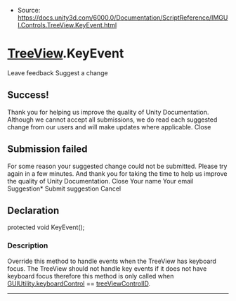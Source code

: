 * Source: https://docs.unity3d.com/6000.0/Documentation/ScriptReference/IMGUI.Controls.TreeView.KeyEvent.html

#  [TreeView](https://docs.unity3d.com/6000.0/Documentation/ScriptReference/IMGUI.Controls.TreeView.html).KeyEvent
Leave feedback
Suggest a change
## Success!
Thank you for helping us improve the quality of Unity Documentation. Although we cannot accept all submissions, we do read each suggested change from our users and will make updates where applicable.
Close
## Submission failed
For some reason your suggested change could not be submitted. Please <a>try again</a> in a few minutes. And thank you for taking the time to help us improve the quality of Unity Documentation.
Close
Your name Your email Suggestion* Submit suggestion
Cancel
## Declaration
protected void KeyEvent(); 
### Description
Override this method to handle events when the TreeView has keyboard focus.
The TreeView should not handle key events if it does not have keyboard focus therefore this method is only called when [GUIUtility.keyboardControl](https://docs.unity3d.com/6000.0/Documentation/ScriptReference/GUIUtility-keyboardControl.html) == [treeViewControlID](https://docs.unity3d.com/6000.0/Documentation/ScriptReference/IMGUI.Controls.TreeView-treeViewControlID.html).
* * *
